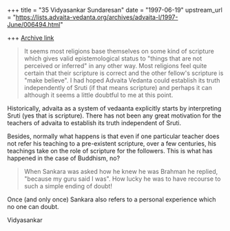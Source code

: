 +++
title = "35 Vidyasankar Sundaresan"
date = "1997-06-19"
upstream_url = "https://lists.advaita-vedanta.org/archives/advaita-l/1997-June/006494.html"

+++
[Archive link](https://lists.advaita-vedanta.org/archives/advaita-l/1997-June/006494.html)

> It seems most religions base themselves on some kind of scripture which
> gives valid epistemological status to "things that are not perceived
> or inferred" in any other way. Most religions feel quite certain that their
> scripture is correct and the other fellow's scripture is "make believe".
> I had hoped Advaita Vedanta could establish its truth independently of
> Sruti (if that means scripture) and perhaps it can although it seems
> a little doubtful to me at this point.

Historically, advaita as a system of vedaanta explicitly starts by
interpreting Sruti (yes that is scripture). There has not been any great
motivation for the teachers of advaita to establish its truth independent
of Sruti.

Besides, normally what happens is that even if one particular teacher does
not refer his teaching to a pre-existent scripture, over a few centuries,
his teachings take on the role of scripture for the followers. This is
what has happened in the case of Buddhism, no?

> When Sankara was asked how he knew he was Brahman he replied,
> "because my guru said I was". How lucky he was to have recourse to such
> a simple ending of doubt!
>

Once (and only once) Sankara also refers to a personal experience which no
one can doubt.

Vidyasankar

